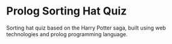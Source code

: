 # Prolog Sorting Hat Quiz

Sorting hat quiz based on the Harry Potter saga, built using web technologies and prolog programming language.
